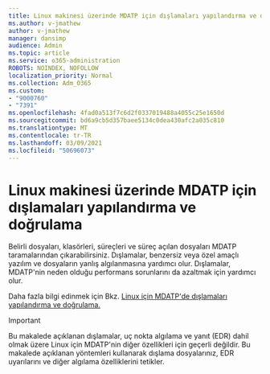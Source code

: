 ```yaml
---
title: Linux makinesi üzerinde MDATP için dışlamaları yapılandırma ve doğrulama
ms.author: v-jmathew
author: v-jmathew
manager: dansimp
audience: Admin
ms.topic: article
ms.service: o365-administration
ROBOTS: NOINDEX, NOFOLLOW
localization_priority: Normal
ms.collection: Adm_O365
ms.custom:
- "9000760"
- "7391"
ms.openlocfilehash: 4fad0a513f7c6d2f0337019488a4055c25e1650d
ms.sourcegitcommit: bd6a9cb5d357baee5134c0dea430afc2a035c810
ms.translationtype: MT
ms.contentlocale: tr-TR
ms.lasthandoff: 03/09/2021
ms.locfileid: "50696073"
---
```

# <a name="configure-and-validate-exclusions-for-mdatp-on-a-linux-machine"></a>Linux makinesi üzerinde MDATP için dışlamaları yapılandırma ve doğrulama

Belirli dosyaları, klasörleri, süreçleri ve süreç açılan dosyaları MDATP taramalarından çıkarabilirsiniz. Dışlamalar, benzersiz veya özel amaçlı yazılım ve dosyaların yanlış algılanmasına yardımcı olur. Dışlamalar, MDATP'nin neden olduğu performans sorunlarını da azaltmak için yardımcı olur.

Daha fazla bilgi edinmek için Bkz. [Linux için MDATP'de dışlamaları yapılandırma ve doğrulama.](https://go.microsoft.com/fwlink/?linkid=2144517)

> [!IMPORTANT]
> Bu makalede açıklanan dışlamalar, uç nokta algılama ve yanıt (EDR) dahil olmak üzere Linux için MDATP'nin diğer özellikleri için geçerli değildir. Bu makalede açıklanan yöntemleri kullanarak dışlama dosyalarınız, EDR uyarılarını ve diğer algılama özelliklerini tetikler.

